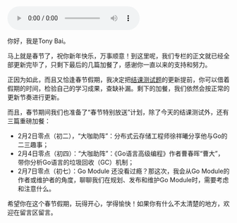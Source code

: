 <audio title="结课测试｜快来检验下你的学习成果吧！" src="https://static001.geekbang.org/resource/audio/f6/63/f6909594e7349bf7b3148dc07c6e8d63.mp3" controls="controls"></audio> 
<p>你好，我是Tony Bai。</p><p>马上就是春节了，祝你新年快乐，万事顺意！到这里呢，我们专栏的正文就已经全部更新完毕了，只剩下最后的几篇加餐了，感谢你一直以来的支持和努力。</p><p>正因为如此，而且又恰逢春节假期，我决定把<a href="http://time.geekbang.org/quiz/intro?act_id=1566&exam_id=3856">结课测试题</a>的更新提前，你可以借着假期的时间，检验自己的学习成果，查缺补漏。剩下的加餐，我们依然会按正常的更新节奏进行更新。</p><p>而且，春节期间我们也准备了“春节特别放送”计划，除了今天的结课测试外，还有三篇重磅加餐：</p><ul>
<li>2月2日零点（初二），“大咖助阵”：分布式云存储工程师徐祥曦分享他与Go的二三趣事；</li>
<li>2月4日零点（初四）：“大咖助阵”：《Go语言高级编程》作者曹春晖“曹大”，带你分析Go语言的垃圾回收（GC）机制；</li>
<li>2月7日零点（初七）：Go Module 还没看过瘾？那这次，我会从Go Module的作者或维护者的角度，聊聊我们在规划、发布和维护Go Module时，需要考虑和注意什么。</li>
</ul><p>希望你在这个春节假期，玩得开心，学得愉快！如果你有什么不太清楚的地方，欢迎在留言区留言。</p><p><a href="http://time.geekbang.org/quiz/intro?act_id=1566&exam_id=3856"><img src="https://static001.geekbang.org/resource/image/28/a4/28d1be62669b4f3cc01c36466bf811a4.png?wh=1142x201" alt=""></a></p><!-- [[[read_end]]] -->